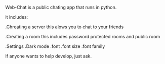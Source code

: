 Web-Chat is a public chating app that runs in python.


it includes:

  .Chreating a server
    this alows you to chat to your friends

    
  .Creating a room
    this includes password protected rooms and public room

    
  .Settings
    .Dark mode
    .font
      .font size
      .font family

      
If anyone wants to help develop, just ask.

